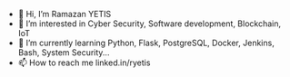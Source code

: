 - 👋 Hi, I’m Ramazan YETIS
- 👀 I’m interested in Cyber Security, Software development, Blockchain, IoT
- 🌱 I’m currently learning Python, Flask, PostgreSQL, Docker, Jenkins, Bash, System Security...
- 📫 How to reach me linked.in/ryetis

<!---
ryetiss/ryetiss is a ✨ special ✨ repository because its `README.md` (this file) appears on your GitHub profile.
You can click the Preview link to take a look at your changes.
--->
